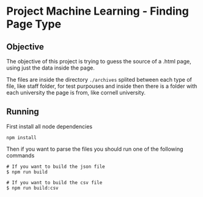 # Project Machine Learning - Finding Page Type

## Objective

The objective of this project is trying to guess the source of a .html page, using just the data inside the page. 

The files are inside the directory `./archives` splited between each type of file, like staff folder, for test purpouses and inside then there is a folder with each university the page is from, like cornell university.

## Running

First install all node dependencies
```
npm install
```

Then if you want to parse the files you should run one of the following commands

```
# If you want to build the json file
$ npm run build

# If you want to build the csv file
$ npm run build:csv

```
